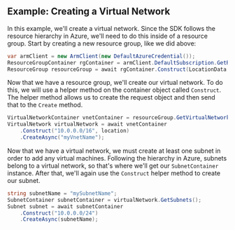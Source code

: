 Example: Creating a Virtual Network
--------------------------------------

In this example, we'll create a virtual network. Since the SDK follows the resource hierarchy in Azure, we'll need to do this inside of a resource group. Start by creating a new resource group, like we did above:

```csharp
var armClient = new ArmClient(new DefaultAzureCredential());
ResourceGroupContainer rgContainer = armClient.DefaultSubscription.GetResourceGroups();
ResourceGroup resourceGroup = await rgContainer.Construct(LocationData.WestUS2).CreateAsync(rg);
```

Now that we have a resource group, we'll create our virtual network. To do this, we will use a helper method on the container object called `Construct`. The helper method allows us to create the request object and then send that to the `Create` method.

```csharp
VirtualNetworkContainer vnetContainer = resourceGroup.GetVirtualNetworks();
VirtualNetwork virtualNetwork = await vnetContainer
    .Construct("10.0.0.0/16", location)
    .CreateAsync("myVnetName");
```

Now that we have a virtual network, we must create at least one subnet in order to add any virtual machines.
Following the hierarchy in Azure, subnets belong to a virtual network, so that's where we'll get our `SubnetContainer` instance.  After that, we'll again use the `Construct` helper method to create our subnet.

```csharp
string subnetName = "mySubnetName";
SubnetContainer subnetContainer = virtualNetwork.GetSubnets();
Subnet subnet = await subnetContainer
    .Construct("10.0.0.0/24")
    .CreateAsync(subnetName);
```
